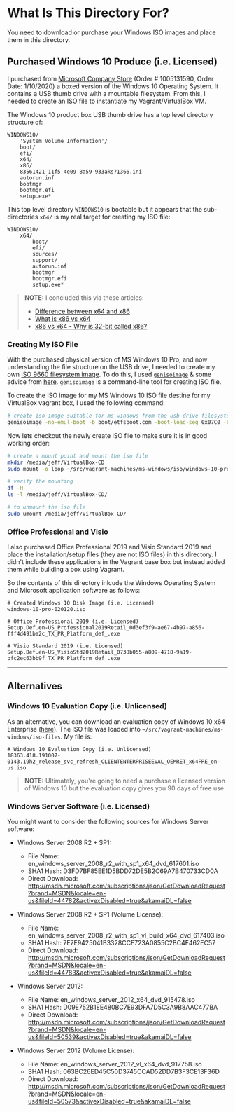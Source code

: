 <!--
Maintainer:   jeffskinnerbox@yahoo.com / www.jeffskinnerbox.me
Version:      0.0.1
-->


# What Is This Directory For?
You need to download or purchase your Windows ISO images
and place them in this directory.

## Purchased Windows 10 Produce (i.e. Licensed)
I purchased from [Microsoft Company Store][01]
(Order # 1005131590, Order Date: 1/10/2020)
a boxed version of the Windows 10 Operating System.
It contains a USB thumb drive with a mountable filesystem.
From this, I needed to create an ISO file to instantiate my Vagrant/VirtualBox VM.

The Windows 10 product box USB thumb drive has a top level directory structure of:

```
WINDOWS10/
    'System Volume Information'/
    boot/
    efi/
    x64/
    x86/
    83561421-11f5-4e09-8a59-933aks71366.ini
    autorun.inf
    bootmgr
    bootmgr.efi
    setup.exe*
```

This top level directory `WINDOWS10` is bootable but
it appears that the sub-directories `x64/` is my real target for creating my ISO file:

```
WINDOWS10/
    x64/
        boot/
        efi/
        sources/
        support/
        autorun.inf
        bootmgr
        bootmgr.efi
        setup.exe*
```

>**NOTE:** I concluded this via these articles:
>
>* [Difference between x64 and x86](http://net-informations.com/q/mis/x86.html)
>* [What is x86 vs x64](https://forums.tomshardware.com/threads/what-is-x86-vs-x64.1220690/)
>* [x86 vs x64 - Why is 32-bit called x86?](https://superuser.com/questions/179919/x86-vs-x64-why-is-32-bit-called-x86)

### Creating My ISO File
With the purchased physical version of MS Windows 10 Pro,
and now understanding the file structure on the USB drive,
I needed to create my own [ISO 9660 filesystem image][04].
To do this, I used [`genisoimage`][05] & some advice from [here][06].
`genisoimage` is a command-line tool for creating ISO file.

To create the ISO image for my MS Windows 10 ISO file destine for my VirtualBox vagrant box,
I used the following command:

```bash
# create iso image suitable for ms-windows from the usb drive filesystem
genisoimage -no-emul-boot -b boot/etfsboot.com -boot-load-seg 0x07C0 -boot-load-size 8 -iso-level 2 -udf -joliet -R -D -N -V "VirtualBox-CD" -relaxed-filenames -o ./iso/windows-10-pro-020120.iso /media/jeff/WINDOWS10/x64
```

Now lets checkout the newly create ISO file to make sure it is in good working order:

```bash
# create a mount point and mount the iso file
mkdir /media/jeff/VirtualBox-CD
sudo mount -o loop ~/src/vagrant-machines/ms-windows/iso/windows-10-pro-020120.iso /media/jeff/VirtualBox-CD

# verify the mounting
df -H
ls -l /media/jeff/VirtualBox-CD/

# to unmount the iso file
sudo umount /media/jeff/VirtualBox-CD/
```

### Office Professional and Visio
I also purchased Office Professional 2019 and Visio Standard 2019
and place the installation/setup files (they are not ISO files) in this directory.
I didn't include these applications in the Vagrant base box
but instead added them while building a box using Vagrant.

So the contents of this directory inlcude the Windows Operating System
and Microsoft application software as follows:

```
# Created Windows 10 Disk Image (i.e. Licensed)
windows-10-pro-020120.iso

# Office Professional 2019 (i.e. Licensed)
Setup.Def.en-US_Professional2019Retail_0d3ef3f9-ae67-4b97-a856-fff4d491ba2c_TX_PR_Platform_def_.exe

# Visio Standard 2019 (i.e. Licensed)
Setup.Def.en-US_VisioStd2019Retail_0738b055-a809-4718-9a19-bfc2ec63bb9f_TX_PR_Platform_def_.exe
```


----


## Alternatives

### Windows 10 Evaluation Copy (i.e. Unlicensed)
As an alternative,
you can download an evaluation copy of Windows 10 x64 Enterprise ([here][02]).
The ISO file was loaded into `~/src/vagrant-machines/ms-windows/iso-files`.
My file is:

```
# Windows 10 Evaluation Copy (i.e. Unlicensed)
18363.418.191007-0143.19h2_release_svc_refresh_CLIENTENTERPRISEEVAL_OEMRET_x64FRE_en-us.iso
```

>**NOTE:** Ultimately, you're going to need a purchase a licensed version of Windows 10
>but the evaluation copy gives you 90 days of free use.

### Windows Server Software (i.e. Licensed)
You might want to consider the following sources for Windows Server software:

* Windows Server 2008 R2 + SP1:
	* File Name: en_windows_server_2008_r2_with_sp1_x64_dvd_617601.iso
	* SHA1 Hash: D3FD7BF85EE1D5BDD72DE5B2C69A7B470733CD0A
	* Direct Download: http://msdn.microsoft.com/subscriptions/json/GetDownloadRequest?brand=MSDN&locale=en-us&fileId=44782&activexDisabled=true&akamaiDL=false

* Windows Server 2008 R2 + SP1 (Volume License):
	* File Name: en_windows_server_2008_r2_with_sp1_vl_build_x64_dvd_617403.iso
	* SHA1 Hash: 7E7E9425041B3328CCF723A0855C2BC4F462EC57
	* Direct Download: http://msdn.microsoft.com/subscriptions/json/GetDownloadRequest?brand=MSDN&locale=en-us&fileId=44783&activexDisabled=true&akamaiDL=false

* Windows Server 2012:
	* File Name: en_windows_server_2012_x64_dvd_915478.iso
	* SHA1 Hash: D09E752B1EE480BC7E93DFA7D5C3A9B8AAC477BA
	* Direct Download: http://msdn.microsoft.com/subscriptions/json/GetDownloadRequest?brand=MSDN&locale=en-us&fileId=50539&activexDisabled=true&akamaiDL=false

* Windows Server 2012 (Volume License):
	* File Name: en_windows_server_2012_vl_x64_dvd_917758.iso
	* SHA1 Hash: 063BC26ED45C50D3745CCAD52DD7B3F3CE13F36D
	* Direct Download: http://msdn.microsoft.com/subscriptions/json/GetDownloadRequest?brand=MSDN&locale=en-us&fileId=50573&activexDisabled=true&akamaiDL=false



[01]:https://store.ecompanystore.com/microsoft/Shop/#/
[02]:https://www.microsoft.com/en-us/software-download/windows10ISO
[04]:https://en.wikipedia.org/wiki/ISO_9660
[05]:http://www.tuxarena.com/static/tut_iso_cli.php
[06]:https://thomas-cokelaer.info/blog/2011/05/how-to-create-an-iso-image-from-a-folder-linux/

